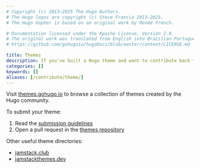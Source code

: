```yaml
---
# Copyright (c) 2013–2025 The Hugo Authors.
# The Hugo logos are copyright (c) Steve Francia 2013–2025.
# The Hugo Gopher is based on an original work by Renée French.

# Documentation licensed under the Apache License, Version 2.0.
# The original work was translated from English into Brazilian Portuguese.
# https://github.com/gohugoio/hugoDocs/blob/master/content/LICENSE.md

title: Themes
description: If you've built a Hugo theme and want to contribute back to the Hugo Community, please share it with us.
categories: []
keywords: []
aliases: [/contribute/theme/]
---
```


Visit [themes.gohugo.io] to browse a collection of themes created by the Hugo community.

To submit your theme:

1. Read the [submission guidelines]
1. Open a pull request in the [themes repository]

Other useful theme directories:

- [jamstack.club]
- [jamstackthemes.dev]

[jamstack.club]: https://jamstack.club/#ssg=hugo
[jamstackthemes.dev]: https://jamstackthemes.dev/ssg/hugo
[submission guidelines]: https://github.com/gohugoio/hugoThemesSiteBuilder/tree/main#readme
[themes repository]: https://github.com/gohugoio/hugoThemesSiteBuilder
[themes.gohugo.io]: https://themes.gohugo.io/

